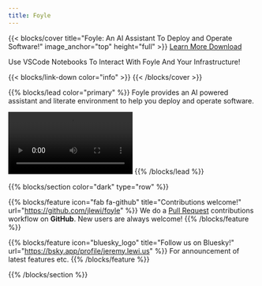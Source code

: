 ```yaml
---
title: Foyle
---
```


{{< blocks/cover title="Foyle: An AI Assistant To Deploy and Operate Software!" image_anchor="top" height="full" >}}
<a class="btn btn-lg btn-primary me-3 mb-4" href="/docs/">
  Learn More <i class="fas fa-arrow-alt-circle-right ms-2"></i>
</a>
<a class="btn btn-lg btn-secondary me-3 mb-4" href="https://github.com/jlewi/foyle/releases">
  Download <i class="fab fa-github ms-2 "></i>
</a>
<p class="lead mt-5">Use VSCode Notebooks To Interact With Foyle And Your Infrastructure!</p>
{{< blocks/link-down color="info" >}}
{{< /blocks/cover >}}


{{% blocks/lead color="primary" %}}
Foyle provides an AI powered assistant and literate environment to help you deploy and operate software.

<div style="position: relative; padding-bottom: 25%; height: 0;">
<video controls style="max-width: 50%; height: auto;">
  <!-- I believe captions should be embedded in the mp4 but they don't seem to show up. My solution
    was to export a vtt file from deskrypt and host it on the site. 
    Subtitles are served out of hugo/netlify and not Cloud Storage because the request to fetch the vtt
    out of cloud storage gets blocked by browser security settings.
  !-->
  <source src="https://storage.googleapis.com/foyle-public/videos/Foyle-Cost-Demo-Ghost-Cells-Part-1-with-captions.mp4" type="video/mp4">
  <track src="/video-subtitles/Foyle-Cost-Demo-Ghost-Cells-Part-1.vtt" kind="subtitles" srclang="en" label="English" default>
</video>
{{% /blocks/lead %}}


{{% blocks/section color="dark" type="row" %}}

{{% blocks/feature icon="fab fa-github" title="Contributions welcome!" url="https://github.com/jlewi/foyle" %}}
We do a [Pull Request](https://github.com/jlewi/foyle/pulls) contributions workflow on **GitHub**. New users are always welcome!
{{% /blocks/feature %}}


{{% blocks/feature icon="bluesky_logo" title="Follow us on Bluesky!" url="https://bsky.app/profile/jeremy.lewi.us" %}}
For announcement of latest features etc.
{{% /blocks/feature %}}


{{% /blocks/section %}}
